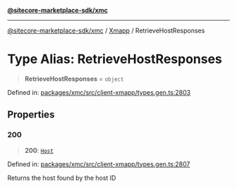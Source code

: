 [**@sitecore-marketplace-sdk/xmc**](../../../../README.md)

***

[@sitecore-marketplace-sdk/xmc](../../../../README.md) / [Xmapp](../README.md) / RetrieveHostResponses

# Type Alias: RetrieveHostResponses

> **RetrieveHostResponses** = `object`

Defined in: [packages/xmc/src/client-xmapp/types.gen.ts:2803](https://github.com/Sitecore/marketplace-sdk/blob/893df143248e67d8c66e942a96045542130259a0/packages/xmc/src/client-xmapp/types.gen.ts#L2803)

## Properties

### 200

> **200**: [`Host`](Host.md)

Defined in: [packages/xmc/src/client-xmapp/types.gen.ts:2807](https://github.com/Sitecore/marketplace-sdk/blob/893df143248e67d8c66e942a96045542130259a0/packages/xmc/src/client-xmapp/types.gen.ts#L2807)

Returns the host found by the host ID
